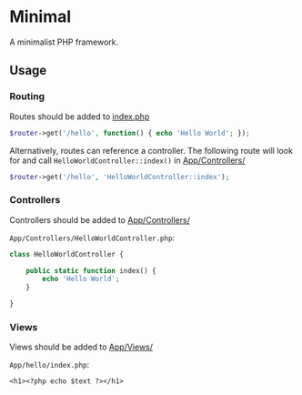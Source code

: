 # Minimal

A minimalist PHP framework.

## Usage
### Routing
Routes should be added to [index.php](index.php)
```php
$router->get('/hello', function() { echo 'Hello World'; });
```

Alternatively, routes can reference a controller. The following route will look for and call `HelloWorldController::index()` in [App/Controllers/](App/Controllers/)

```php
$router->get('/hello', 'HelloWorldController::index');
```

### Controllers
Controllers should be added to [App/Controllers/](App/Controllers/)

`App/Controllers/HelloWorldController.php`:

```php
class HelloWorldController {

    public static function index() {
        echo 'Hello World';
    }

}
```

### Views
Views should be added to [App/Views/](App/Views/)

`App/hello/index.php`:

```html+php
<h1><?php echo $text ?></h1>
```
